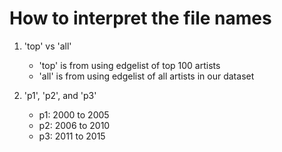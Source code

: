 # How to interpret the file names

1. 'top' vs 'all'
    - 'top' is from using edgelist of top 100 artists
    - 'all' is from using edgelist of all artists in our dataset

2. 'p1', 'p2', and 'p3'
    - p1: 2000 to 2005
    - p2: 2006 to 2010
    - p3: 2011 to 2015
